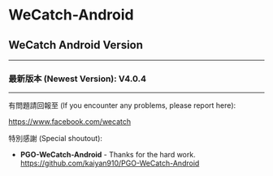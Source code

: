 # WeCatch-Android

## WeCatch Android Version
---
### 最新版本 (Newest Version): V4.0.4
---
有問題請回報至 (If you encounter any problems, please report here):

https://www.facebook.com/wecatch

特別感謝 (Special shoutout):

* **PGO-WeCatch-Android** - Thanks for the hard work.
https://github.com/kaiyan910/PGO-WeCatch-Android
